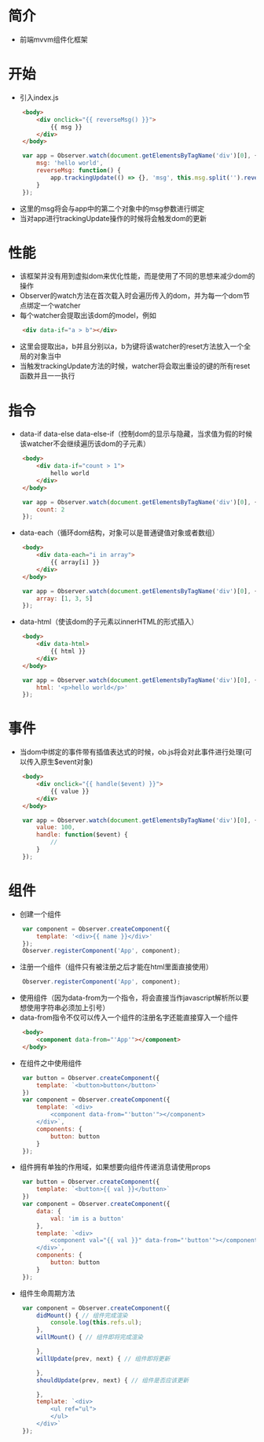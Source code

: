# 简介

- 前端mvvm组件化框架

# 开始

- 引入index.js

````html
    <body>
        <div onclick="{{ reverseMsg() }}">
            {{ msg }}
        </div>
    </body>
````

````javascript
    var app = Observer.watch(document.getElementsByTagName('div')[0], {
        msg: 'hello world',
        reverseMsg: function() {
            app.trackingUpdate(() => {}, 'msg', this.msg.split('').reverse().join(''));
        }
    });

````

- 这里的msg将会与app中的第二个对象中的msg参数进行绑定
- 当对app进行trackingUpdate操作的时候将会触发dom的更新

# 性能

- 该框架并没有用到虚拟dom来优化性能，而是使用了不同的思想来减少dom的操作
- Observer的watch方法在首次载入时会遍历传入的dom，并为每一个dom节点绑定一个watcher
- 每个watcher会提取出该dom的model，例如

````html
    <div data-if="a > b"></div>
````

- 这里会提取出a，b并且分别以a，b为键将该watcher的reset方法放入一个全局的对象当中
- 当触发trackingUpdate方法的时候，watcher将会取出重设的键的所有reset函数并且一一执行

# 指令

- data-if data-else data-else-if（控制dom的显示与隐藏，当求值为假的时候该watcher不会继续遍历该dom的子元素）

````html
    <body>
        <div data-if="count > 1">
            hello world
        </div>
    </body>
````

````javascript
    var app = Observer.watch(document.getElementsByTagName('div')[0], {
        count: 2
    });

````

- data-each（循环dom结构，对象可以是普通键值对象或者数组）

````html
    <body>
        <div data-each="i in array">
            {{ array[i] }}
        </div>
    </body>
````

````javascript
    var app = Observer.watch(document.getElementsByTagName('div')[0], {
        array: [1, 3, 5]
    });

````
- data-html（使该dom的子元素以innerHTML的形式插入）

````html
    <body>
        <div data-html>
            {{ html }}
        </div>
    </body>
````

````javascript
    var app = Observer.watch(document.getElementsByTagName('div')[0], {
        html: '<p>hello world</p>'
    });

````


# 事件

- 当dom中绑定的事件带有插值表达式的时候，ob.js将会对此事件进行处理(可以传入原生$event对象)

````html
    <body>
        <div onclick="{{ handle($event) }}">
            {{ value }}
        </div>
    </body>
````

````javascript
    var app = Observer.watch(document.getElementsByTagName('div')[0], {
        value: 100,
        handle: function($event) {
            //
        }
    });

````

# 组件

- 创建一个组件

````javascript
    var component = Observer.createComponent({
        template: '<div>{{ name }}</div>'
    });
    Observer.registerComponent('App', component);

````

- 注册一个组件（组件只有被注册之后才能在html里面直接使用）

````javascript
    Observer.registerComponent('App', component);
````
- 使用组件（因为data-from为一个指令，将会直接当作javascript解析所以要想使用字符串必须加上引号）
- data-from指令不仅可以传入一个组件的注册名字还能直接穿入一个组件

````html
    <body>
        <component data-from="'App'"></component>
    </body>
````

- 在组件之中使用组件

````javascript
    var button = Observer.createComponent({
        template: `<button>button</button>`
    })
    var component = Observer.createComponent({
        template: `<div>
            <component data-from="'button'"></component>
        </div>`,
        components: {
            button: button
        }
    });

````

- 组件拥有单独的作用域，如果想要向组件传递消息请使用props

````javascript
    var button = Observer.createComponent({
        template: `<button>{{ val }}</button>`
    })
    var component = Observer.createComponent({
        data: {
            val: 'im is a button'
        },
        template: `<div>
            <component val="{{ val }}" data-from="'button'"></component>
        </div>`,
        components: {
            button: button
        }
    });

````

- 组件生命周期方法
````javascript
    var component = Observer.createComponent({
        didMount() { // 组件完成渲染
            console.log(this.refs.ul);
        },
        willMount() { // 组件即将完成渲染

        },
        willUpdate(prev, next) { // 组件即将更新

        },
        shouldUpdate(prev, next) { // 组件是否应该更新

        },
        template: `<div>
            <ul ref="ul">
            </ul>
        </div>`
    });

````


    
